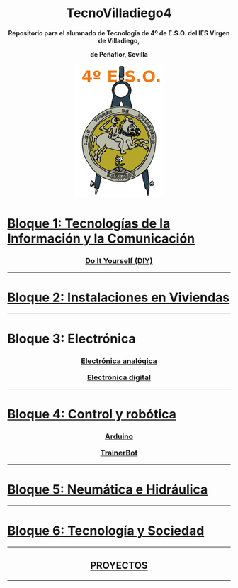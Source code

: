 <h1 align="center"> TecnoVilladiego4 </h1>

<h4 align="center"> Repositorio para el alumnado de Tecnología de 4º de E.S.O.
del IES Virgen de Villadiego,

de Peñaflor, Sevilla

![logo](img/logo_fondo_transparente200x300.png)
</h4>

# [Bloque 1: Tecnologías de la Información y la Comunicación](Telecos/readme.md)

<h3 align="center">

[Do It Yourself (DIY)](DIY/readme.md)

</h3>

---

# [Bloque 2: Instalaciones en Viviendas](Instalaciones/readme.md)

---

# Bloque 3: Electrónica

<h3 align="center">

[Electrónica analógica](ElecAnalogica/readme.md)

[Electrónica digital](ElecDigital/readme.md)

</h3>

---

# [Bloque 4: Control y robótica](CYR/readme.md)

<h3 align="center">

[Arduino](Arduino/readme.md)

[TrainerBot](TrainerBot/readme.md)

</h3>

---

# [Bloque 5: Neumática e Hidráulica](HYN/readme.md)

---

# [Bloque 6: Tecnología y Sociedad](TecSociedad/readme.md)

---

<h2 align="center">

 [PROYECTOS](Proyectos/readme.md)

</h2>

---
